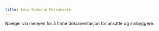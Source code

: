 ```yaml
---
title: Sula Kommune Personvern
---
```


Naviger via menyen for å finne dokumentasjon for ansatte og innbyggere.
